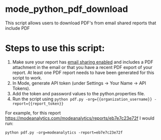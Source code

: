 # mode_python_pdf_download
This script allows users to download PDF's from email shared reports that include PDF


# Steps to use this script:

1.  Make sure your report has <a href="https://help.modeanalytics.com/articles/share-via-email/">email sharing enabled</a> and includes a PDF attachment in the email or that you have a recent PDF export of your report. At least one PDF report needs to have been generated for this script to work.
2.  In Mode, generate API token (under Settings -> Your Name -> API Tokens).
3.  Add the token and password values to the python.properties file.
4.  Run the script using `python pdf.py -org={{organization_username}} -report={{report_token}}`

For example, for this report https://modeanalytics.com/modeanalytics/reports/eb7e7c23e72f I would run:

`python pdf.py -org=modeanalytics -report=eb7e7c23e72f`

